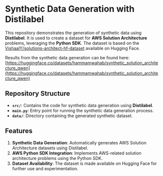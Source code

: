 # Synthetic Data Generation with Distilabel

This repository demonstrates the generation of synthetic data using **Distilabel**. It is used to create a dataset for **AWS Solution Architecture** problems, leveraging the **Python SDK**. The dataset is based on the [VishaalY/solutions-architect-hf-dataset](https://huggingface.co/datasets/VishaalY/solutions-architect-hf-dataset) available on Hugging Face.

Results from the synthetic data generation can be found here:  
[https://huggingface.co/datasets/hammamwahab/synthetic_solution_architecture_qwen](https://huggingface.co/datasets/hammamwahab/synthetic_solution_architecture_qwen)

## Repository Structure

- **`src/`**: Contains the code for synthetic data generation using **Distilabel**.  
- **`main.py`**: Entry point for running the synthetic data generation process.  
- **`data/`**: Directory containing the generated synthetic dataset.

## Features

1. **Synthetic Data Generation**: Automatically generates AWS Solution Architecture datasets using Distilabel.  
2. **AWS Python SDK Integration**: Implements AWS-related solution architecture problems using the Python SDK.  
3. **Dataset Availability**: The dataset is made available on Hugging Face for further use and experimentation.
